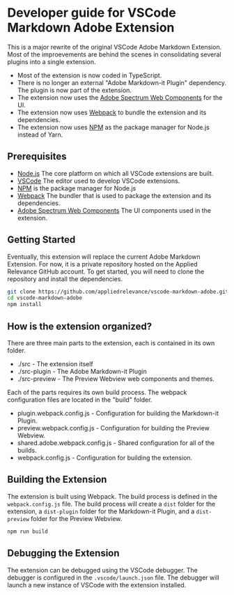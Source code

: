 # Developer guide for VSCode Markdown Adobe Extension

This is a major rewrite of the original VSCode Adobe Markdown Extension. Most of the improevements are
behind the scenes in consolidating several plugins into a single extension.

- Most of the extension is now coded in TypeScript.
- There is no longer an external "Adobe Markdown-it Plugin" dependency. The plugin is now part of the extension.
- The extension now uses the [Adobe Spectrum Web Components](https://opensource.adobe.com/spectrum-web-components/) for the UI.
- The extension now uses [Webpack](https://webpack.js.org/) to bundle the extension and its dependencies.
- The extension now uses [NPM](https://www.npmjs.com/) as the package manager for Node.js instead of Yarn.

## Prerequisites

- [Node.js](https://nodejs.org/en/) The core platform on which all VSCode extensions are built.
- [VSCode](https://code.visualstudio.com/) The editor used to develop VSCode extensions.
- [NPM](https://www.npmjs.com/) is the package manager for Node.js
- [Webpack](https://webpack.js.org/) The bundler that is used to package the extension and its dependencies.
- [Adobe Spectrum Web Components](https://opensource.adobe.com/spectrum-web-components/) The UI components used in the extension.

## Getting Started

Eventually, this extension will replace the current Adobe Markdown Extension. For now, it is a private repository hosted on the Applied Relevance GitHub account. To get started, you will need to clone the repository and install the dependencies.

```bash
git clone https://github.com/appliedrelevance/vscode-markdown-adobe.git
cd vscode-markdown-adobe
npm install
```

## How is the extension organized?

There are three main parts to the extension, each is contained in its own folder.

- ./src - The extension itself
- ./src-plugin - The Adobe Markdown-it Plugin
- ./src-preview - The Preview Webview web components and themes.

Each of the parts requires its own build process.  The webpack configuration files are located in the "build" folder.

- plugin.webpack.config.js - Configuration for building the Markdown-it Plugin.
- preview.webpack.config.js - Configuration for building the Preview Webview.
- shared.adobe.webpack.config.js - Shared configuration for all of the builds.
- webpack.config.js - Configuration for building the extension.

## Building the Extension

The extension is built using Webpack. The build process is defined in the `webpack.config.js` file. The build process will create a `dist` folder for the extension, a `dist-plugin` folder for the Markdown-it Plugin, and a `dist-preview` folder for the Preview Webview.

```bash
npm run build
```

## Debugging the Extension

The extension can be debugged using the VSCode debugger. The debugger is configured in the `.vscode/launch.json` file. The debugger will launch a new instance of VSCode with the extension installed.


